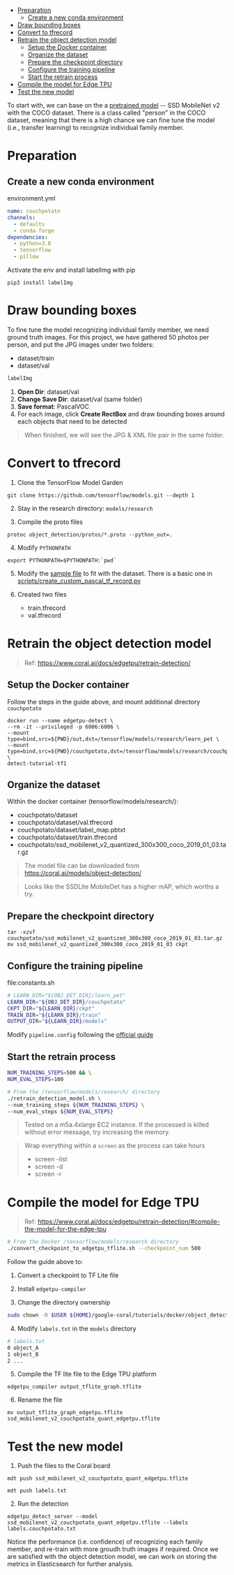 - [Preparation](#preparation)
  - [Create a new conda environment](#create-a-new-conda-environment)
- [Draw bounding boxes](#draw-bounding-boxes)
- [Convert to tfrecord](#convert-to-tfrecord)
- [Retrain the object detection model](#retrain-the-object-detection-model)
  - [Setup the Docker container](#setup-the-docker-container)
  - [Organize the dataset](#organize-the-dataset)
  - [Prepare the checkpoint directory](#prepare-the-checkpoint-directory)
  - [Configure the training pipeline](#configure-the-training-pipeline)
  - [Start the retrain process](#start-the-retrain-process)
- [Compile the model for Edge TPU](#compile-the-model-for-edge-tpu)
- [Test the new model](#test-the-new-model)

To start with, we can base on the a [pretrained model](https://coral.ai/models/object-detection/) -- SSD MobileNet v2 with the COCO dataset. There is a class called "person" in the COCO dataset, meaning that there is a high chance we can fine tune the model (i.e., transfer learning) to recognize individual family member.

# Preparation

## Create a new conda environment

environment.yml
```yml
name: couchpotato
channels:
  - defaults
  - conda-forge
dependencies:
  - python=3.8
  - tensorflow
  - pillow
```

Activate the env and install labelImg with pip
```
pip3 install labelImg
```

# Draw bounding boxes

To fine tune the model recognizing individual family member, we need ground truth images. For this project, we have gathered 50 photos per person, and put the JPG images under two folders:
* dataset/train
* dataset/val

```sh
labelImg
```

1. **Open Dir**: dataset/val
2. **Change Save Dir**: dataset/val (same folder)
3. **Save format**: PascalVOC
4. For each image, click **Create RectBox** and draw bounding boxes around each objects that need to be detected

> When finished, we will see the JPG & XML file pair in the same folder.

# Convert to tfrecord

1. Clone the TensorFlow Model Garden
```
git clone https://github.com/tensorflow/models.git --depth 1
```
2. Stay in the research directory: `models/research`

3. Compile the proto files
```
protoc object_detection/protos/*.proto --python_out=.
```
4. Modify `PYTHONPATH`
```
export PYTHONPATH=$PYTHONPATH:`pwd`
```
5. Modify the [sample file](https://github.com/tensorflow/models/blob/master/research/object_detection/dataset_tools/create_pascal_tf_record.py) to fit with the dataset. There is a basic one in [scripts/create_custom_pascal_tf_record.py](scripts/create_custom_pascal_tf_record.py)

6. Created two files
   * train.tfrecord
   * val.tfrecord

# Retrain the object detection model

> Ref: https://www.coral.ai/docs/edgetpu/retrain-detection/

## Setup the Docker container

Follow the steps in the guide above, and mount additional directory `couchpotato`

```
docker run --name edgetpu-detect \
--rm -it --privileged -p 6006:6006 \
--mount type=bind,src=${PWD}/out,dst=/tensorflow/models/research/learn_pet \
--mount type=bind,src=${PWD}/couchpotato,dst=/tensorflow/models/research/couchpotato \
detect-tutorial-tf1
```

## Organize the dataset

Within the docker container (tensorflow/models/research/):

* couchpotato/dataset
* couchpotato/dataset/val.tfrecord
* couchpotato/dataset/label_map.pbtxt
* couchpotato/dataset/train.tfrecord
* couchpotato/ssd_mobilenet_v2_quantized_300x300_coco_2019_01_03.tar.gz

> The model file can be downloaded from https://coral.ai/models/object-detection/

> Looks like the SSDLite MobileDet has a higher mAP, which worths a try.

## Prepare the checkpoint directory
```
tar -xzvf couchpotato/ssd_mobilenet_v2_quantized_300x300_coco_2019_01_03.tar.gz
mv ssd_mobilenet_v2_quantized_300x300_coco_2019_01_03 ckpt
```

## Configure the training pipeline

file:constants.sh
```sh
# LEARN_DIR="${OBJ_DET_DIR}/learn_pet"
LEARN_DIR="${OBJ_DET_DIR}/couchpotato"
CKPT_DIR="${LEARN_DIR}/ckpt"
TRAIN_DIR="${LEARN_DIR}/train"
OUTPUT_DIR="${LEARN_DIR}/models"
```

Modify `pipeline.config` following the [official guide](https://www.coral.ai/docs/edgetpu/retrain-detection/#configure-your-training-pipeline)

## Start the retrain process

```sh
NUM_TRAINING_STEPS=500 && \
NUM_EVAL_STEPS=100

# From the /tensorflow/models/research/ directory
./retrain_detection_model.sh \
--num_training_steps ${NUM_TRAINING_STEPS} \
--num_eval_steps ${NUM_EVAL_STEPS}
```
> Tested on a m5a.4xlarge EC2 instance. If the processed is killed without error message, try increasing the memory.

> Wrap everything within a `screen` as the process can take hours
> * screen -list
> * screen -d
> * screen -r

# Compile the model for Edge TPU

> Ref: https://www.coral.ai/docs/edgetpu/retrain-detection/#compile-the-model-for-the-edge-tpu

```sh
# From the Docker /tensorflow/models/research directory
./convert_checkpoint_to_edgetpu_tflite.sh --checkpoint_num 500
```

Follow the guide above to:
1. Convert a checkpoint to TF Lite file
2. Install `edgetpu-compiler`

3. Change the directory ownership
```sh
sudo chown -R $USER ${HOME}/google-coral/tutorials/docker/object_detection/couchpotato 
```

4. Modify `labels.txt` in the `models` directory

```sh
# labels.txt
0 object_A
1 object_B
2 ...

```

5. Compile the TF lite file to the Edge TPU platform
```
edgetpu_compiler output_tflite_graph.tflite
```

6. Rename the file
```
mv output_tflite_graph_edgetpu.tflite ssd_mobilenet_v2_couchpotato_quant_edgetpu.tflite
```

# Test the new model

1. Push the files to the Coral board
```
mdt push ssd_mobilenet_v2_couchpotato_quant_edgetpu.tflite

mdt push labels.txt
```

2. Run the detection
```
edgetpu_detect_server --model ssd_mobilenet_v2_couchpotato_quant_edgetpu.tflite --labels labels.couchpotato.txt
```

Notice the performance (i.e. confidence) of recognizing each family member, and re-train with more groudh truth images if required. Once we are satisfied with the object detection model, we can work on storing the metrics in Elasticsearch for further analysis.